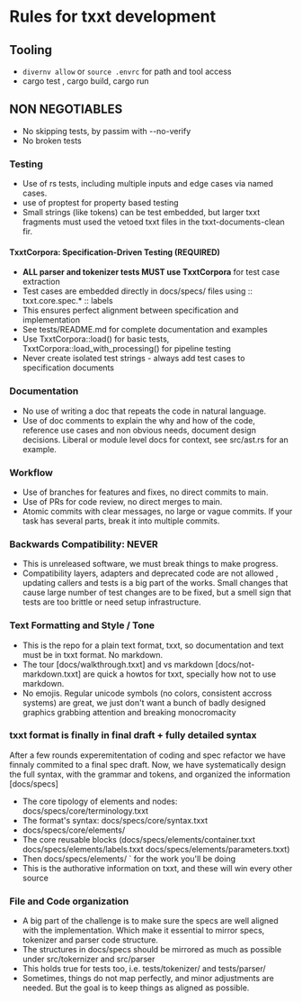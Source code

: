 # Rules for txxt development

## Tooling

- `divernv allow` or `source .envrc` for path and tool access
- cargo test , cargo build, cargo run

## NON NEGOTIABLES

- No skipping tests, by passim with --no-verify
- No broken tests

### Testing

- Use of rs tests, including multiple inputs and edge cases via named cases.
- use of proptest for property based testing
- Small strings (like tokens) can be test embedded, but larger txxt fragments
  must used the vetoed txxt files in the txxt-documents-clean fir.

#### TxxtCorpora: Specification-Driven Testing (REQUIRED)

- **ALL parser and tokenizer tests MUST use TxxtCorpora** for test case extraction
- Test cases are embedded directly in docs/specs/ files using :: txxt.core.spec.* :: labels
- This ensures perfect alignment between specification and implementation
- See tests/README.md for complete documentation and examples
- Use TxxtCorpora::load() for basic tests, TxxtCorpora::load_with_processing() for pipeline testing
- Never create isolated test strings - always add test cases to specification documents

### Documentation

- No use of writing a doc that repeats the code in natural language.
- Use of doc comments to explain the why and how of the code, reference use
  cases and non obvious needs, document design decisions.
  Liberal or module level docs for context, see src/ast.rs for an example.

### Workflow

- Use of branches for features and fixes, no direct commits to main.
- Use of PRs for code review, no direct merges to main.
- Atomic commits with clear messages, no large or vague commits. If your task
  has several parts, break it into multiple commits.

### Backwards Compatibility: NEVER

- This is unreleased software, we must break things to make progress.
- Compatibility layers, adapters and deprecated code are not allowed ,
   updating callers and tests is a big part of the works.
   Small changes that cause large number of test changes are to be fixed, but a
   smell sign that tests are too brittle or need setup infrastructure.

### Text Formatting and Style / Tone

- This is the repo for a plain text format, txxt, so documentation and text
  must be in txxt format. No markdown.
- The tour [docs/walkthrough.txxt] and vs markdown [docs/not-markdown.txxt] are quick
a howtos for txxt, specially how not to use markdown.
- No emojis. Regular unicode symbols (no colors, consistent accross systems) are great, we just don't want a bunch of badly designed graphics grabbing attention and breaking monocromacity

### txxt format is finally in final draft + fully detailed syntax

After a few rounds experemitentation of coding and spec refactor we have finnaly commited to a final spec draft.
Now, we have systematically design the full syntax, with the grammar and tokens, and organized the information [docs/specs]

- The core tipology of elements and nodes: docs/specs/core/terminology.txxt
- The format's syntax: docs/specs/core/syntax.txxt
- docs/specs/core/elements/
- The core reusable blocks (docs/specs/elements/container.txxt docs/specs/elements/labels.txxt docs/specs/elements/parameters.txxt)
- Then docs/specs/elements/ `<elements> for the work you'll be doing
- This is the authorative information on txxt, and these will win every other source

### File and Code organization

- A big part of the challenge is to make sure the specs are well aligned with the implementation. Which make it essential to mirror specs, tokenizer and parser code structure.
- The structures in docs/specs should be mirrored as much as possible under src/tokernizer and src/parser
- This holds true for tests too, i.e. tests/tokenizer/ and tests/parser/
- Sometimes, things do not map perfectly, and minor adjustments are needed. But the goal is to keep things as aligned as possible.
